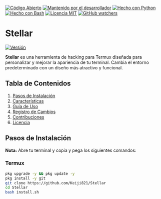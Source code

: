 [![Código Abierto](https://img.shields.io/badge/Código%20Abierto-yes-blue.svg)](https://github.com/ellerbrock/open-source-badges/)
[![Mantenido por el desarrollador](https://img.shields.io/badge/Mantenido%20por%20el%20desarrollador-sí-green.svg)](https://GitHub.com/Naereen/StrapDown.js/graphs/commit-activity)
[![Hecho con Python](https://img.shields.io/badge/Hecho%20con-Python-1f425f.svg?logo=python&logoColor=white)](https://www.python.org/)
[![Hecho con Bash](https://img.shields.io/badge/Hecho%20con-Bash-1f425f.svg?logo=gnu-bash&logoColor=white)](https://www.gnu.org/software/bash/)
[![Licencia MIT](https://img.shields.io/badge/Licencia-MIT-blue.svg)](https://opensource.org/licenses/MIT)
[![GitHub watchers](https://img.shields.io/github/watchers/Keiji821/Stellar.svg?style=social&label=Watch&maxAge=2592000)](https://GitHub.com/Keiji821/Stellar/watchers/)

# Stellar
[![Versión](https://img.shields.io/badge/Versión-1.0.0-blue.svg)](https://github.com/Keiji821/Stellar/releases)

**Stellar** es una herramienta de hacking para Termux diseñada para personalizar y mejorar la apariencia de tu terminal. Cambia el entorno predeterminado con un diseño más atractivo y funcional.

## Tabla de Contenidos
1. [Pasos de Instalación](#pasos-de-instalación)
2. [Características](#características)
3. [Guía de Uso](#guía-de-uso)
4. [Registro de Cambios](#registro-de-cambios)
5. [Contribuciones](#contribuciones)
6. [Licencia](#licencia)

## Pasos de Instalación

**Nota:** Abre tu terminal y copia y pega los siguientes comandos:

### Termux
```sh
pkg upgrade -y && pkg update -y
pkg install -y git
git clone https://github.com/Keiji821/Stellar
cd Stellar
bash install.sh